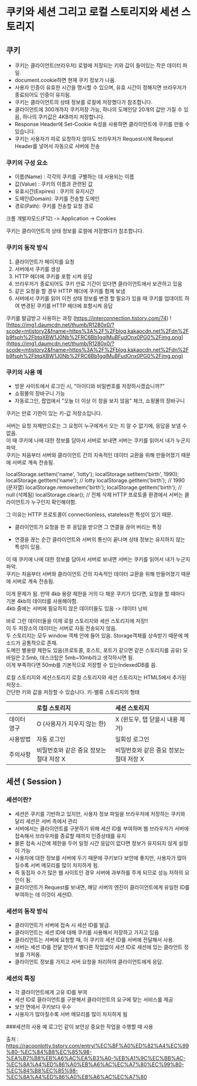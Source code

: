 # 쿠키와 세션 그리고 로컬 스토리지와 세션 스토리지
## 쿠키
- 쿠키는 클라이언트(브라우저) 로컬에 저장되는 키와 값이 들어있는 작은 데이터 파일.
- document.cookie하면 현재 쿠키 정보가 나옴.
- 사용자 인증이 유효한 시간을 명시할 수 있으며, 유효 시간이 정해지면 브라우저가 종료되어도 인증이 유지됨.
- 쿠키는 클라이언트의 상태 정보를 로컬에 저장했다가 참조합니다.
- 클라이언트에 300개까지 쿠키저장 가능, 하나의 도메인당 20개의 값만 가질 수 있음, 하나의 쿠키값은 4KB까지 저장합니다.
- Response Header에 Set-Cookie 속성을 사용하면 클라이언트에 쿠키를 만들 수 있습니다.
- 쿠키는 사용자가 따로 요청하지 않아도 브라우저가 Request시에 Request Header를 넣어서 자동으로 서버에 전송

### 쿠키의 구성 요소

- 이름(Name) : 각각의 쿠키를 구별하는 데 사용되는 이름
- 값(Value) : 쿠키의 이름과 관련된 값
- 유효시간(Expires) : 쿠키의 유지시간
- 도메인(Domain): 쿠키를 전송할 도메인
- 경로(Path): 쿠키를 전송할 요청 경로

크롬 개발자모드(F12) -> Application -> Cookies

쿠키는 클라이언트의 상태 정보를 로컬에 저장했다가 참조합니다.

### 쿠키의 동작 방식
1. 클라이언트가 페이지를 요청
1. 서버에서 쿠키를 생성
1. HTTP 헤더에 쿠키를 포함 시켜 응답
1. 브라우저가 종료되어도 쿠키 만료 기간이 있다면 클라이언트에서 보관하고 있음
1. 같은 요청을 할 경우 HTTP 헤더에 쿠키를 함께 보냄
1. 서버에서 쿠키를 읽어 이전 상태 정보를 변경 할 필요가 있을 때 쿠키를 업데이트 하여 변경된 쿠키를 HTTP 헤더에 포함시켜 응답

쿠키를 발급받고 사용하는 과정 (https://interconnection.tistory.com/74)
![https://img1.daumcdn.net/thumb/R1280x0/?scode=mtistory2&fname=https%3A%2F%2Fblog.kakaocdn.net%2Fdn%2Fb9fsph%2FbtqXBW1J0Nb%2FRC6Bb1gqIMuBFudOnx0PG0%2Fimg.png](https://img1.daumcdn.net/thumb/R1280x0/?scode=mtistory2&fname=https%3A%2F%2Fblog.kakaocdn.net%2Fdn%2Fb9fsph%2FbtqXBW1J0Nb%2FRC6Bb1gqIMuBFudOnx0PG0%2Fimg.png)

### 쿠키의 사용 예
- 방문 사이트에서 로그인 시, "아이디와 비밀번호를 저장하시겠습니까?"
- 쇼핑몰의 장바구니 기능
- 자동로그인, 팝업에서 "오늘 더 이상 이 창을 보지 않음" 체크, 쇼핑몰의 장바구니

쿠키는 만료 기한이 있는 키-값 저장소입니다.

서버는 요청 자체만으로는 그 요청이 누구에게서 오는 지 알 수 없기에, 응답을 보낼 수 없음.  
이 때 쿠키에 나에 대한 정보를 담아서 서버로 보내면 서버는 쿠키를 읽어서 내가 누군지 파악.  
쿠키는 처음부터 서버와 클라이언트 간의 지속적인 데이터 교환을 위해 만들어졌기 때문에 서버로 계속 전송됨.


localStorage.setItem('name', 'lotty');
localStorage.setItem('birth', 1990);
localStorage.getItem('name'); // lotty
localStorage.getItem('birth'); // 1990 (문자열)
localStorage.removeItem('birth');
localStorage.getItem('birth'); // null (삭제됨)
localStorage.clear(); // 전체 삭제
HTTP 프로토콜 환경에서 서버는 클라이언트가 누구인지 확인해야함.

그 이유는 HTTP 프로토콜이 connectionless, stateless한 특성이 있기 때문.

* 클라이언트가 요청을 한 후 응답을 받으면 그 연결을 끊어 버리는 특징

* 연결을 끊는 순간 클라이언트와 서버의 통신이 끝나며 상태 정보는 유지하지 않는 특성이 있음.

이 때 쿠키에 나에 대한 정보를 담아서 서버로 보내면 서버는 쿠키를 읽어서 내가 누군지 파악.   
쿠키는 처음부터 서버와 클라이언트 간의 지속적인 데이터 교환을 위해 만들어졌기 때문에 서버로 계속 전송됨.

이게 문제가 됨. 만약 4kb 용량 제한을 거의 다 채운 쿠키가 있다면, 요청을 할 때마다 기본 4kb의 데이터를 사용해야함.  
4kb 중에는 서버에 필요하지 않은 데이터들도 있음 -> 데이터 낭비
 
바로 그런 데이터들을 이제 로컬 스토리지와 세션 스토리지에 저장!!   
이 두 저장소의 데이터는 서버로 자동 전송되지 않음.   
두 스토리지는 모두 window 객체 안에 들어 있음. Storage객체를 상속받기 때문에 메소드가 공통적으로 존재.   
도메인 별용량 제한도 있음(프로토콜, 호스트, 포트가 같으면 같은 스토리지를 공유)
모바일은 2.5mb, 데스크탑은 5mb~10mb라고 생각하시면 됨.   
이게 부족하다면 50mb를 기본적으로 저장할 수 있는IndexedDB를 씀.

 
로컬 스토리지와 세션스토리지
로컬 스토리지와 세션 스토리지는 HTML5에서 추가된 저장소.   
간단한 키와 값을 저장할 수 있습니다. 키-밸류 스토리지의 형태


|   | 로컬 스토리지 | 세션 스토리지 |
|:----------|:----------|:----------|
|데이터 영구  | O (사용자가 지우지 않는 한)  | X (윈도우, 탭 닫을시 내용 제거)   |
| 사용방법   | 자동 로그인 | 일회성 로그인 |
| 주의사항  | 비밀번호와 같은 중요 정보는 절대 저장 X |비밀번호와 같은 중요 정보는 절대 저장 X |

 

## 세션 ( Session )
### 세션이란?

- 세션은 쿠키를 기반하고 있지만, 사용자 정보 파일을 브라우저에 저장하는 쿠키와 달리 세션은 서버 측에서 관리
- 서버에서는 클라이언트를 구분하기 위해 세션 ID를 부여하며 웹 브라우저가 서버에 접속해서 브라우저를 종료할 때까지 인증상태를 유지
- 물론 접속 시간에 제한을 두어 일정 시간 응답이 없다면 정보가 유지되지 않게 설정이 가능
- 사용자에 대한 정보를 서버에 두기 때문에 쿠키보다 보안에 좋지만, 사용자가 많아질수록 서버 메모리를 많이 차지하게 됨.
- 즉 동접자 수가 많은 웹 사이트인 경우 서버에 과부하를 주게 되므로 성능 저하의 요인이 됨.
- 클라이언트가 Request를 보내면, 해당 서버의 엔진이 클라이언트에게 유일한 ID를 부여하는 데 이것이 세션ID.

### 세션의 동작 방식
- 클라이언트가 서버에 접속 시 세션 ID를 발급.
- 클라이언트는 세션 ID에 대해 쿠키를 사용해서 저장하고 가지고 있음
- 클라리언트는 서버에 요청할 때, 이 쿠키의 세션 ID를 서버에 전달해서 사용.
- 서버는 세션 ID를 전달 받아서 별다른 작업없이 세션 ID로 세션에 있는 클라언트 정보를 가져옴.
- 클라이언트 정보를 가지고 서버 요청을 처리하여 클라이언트에게 응답.

### 세션의 특징
- 각 클라이언트에게 고유 ID를 부여
- 세션 ID로 클라이언트를 구분해서 클라이언트의 요구에 맞는 서비스를 제공
- 보안 면에서 쿠키보다 우수
- 사용자가 많아질수록 서버 메모리를 많이 차지하게 됨

###세션의 사용 예
로그인 같이 보안상 중요한 작업을 수행할 때 사용

출처 : 
https://racoonlotty.tistory.com/entry/%EC%BF%A0%ED%82%A4%EC%99%80-%EC%84%B8%EC%85%98-%EA%B7%B8%EB%A6%AC%EA%B3%A0-%EB%A1%9C%EC%BB%AC-%EC%8A%A4%ED%86%A0%EB%A6%AC%EC%A7%80%EC%99%80-%EC%84%B8%EC%85%98-%EC%8A%A4%ED%86%A0%EB%A6%AC%EC%A7%80